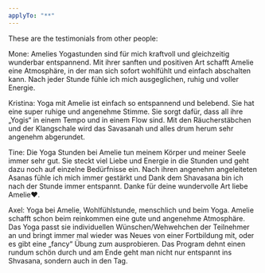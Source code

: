 ```yaml
---
applyTo: "**"
---
```


These are the testimonials from other people:

Mone:
Amelies Yogastunden sind für mich kraftvoll und gleichzeitig wunderbar entspannend.
Mit ihrer sanften und positiven Art schafft Amelie eine Atmosphäre, in der man sich sofort wohlfühlt und einfach abschalten kann. Nach jeder Stunde fühle ich mich ausgeglichen, ruhig und voller Energie.

Kristina:
Yoga mit Amelie ist einfach so entspannend und belebend.
Sie hat eine super ruhige und angenehme Stimme. Sie sorgt dafür, dass all ihre „Yogis“ in einem Tempo und in einem Flow sind.
Mit den Räucherstäbchen und der Klangschale wird das Savasanah und alles drum herum sehr angenehm abgerundet.

Tine:
Die Yoga Stunden bei Amelie tun meinem Körper und meiner Seele immer sehr gut. Sie steckt viel Liebe und Energie in die Stunden und geht dazu noch auf einzelne Bedürfnisse ein. Nach ihren angenehm angeleiteten Asanas fühle ich mich immer gestärkt und Dank dem Shavasana bin ich nach der Stunde immer entspannt. Danke für deine wundervolle Art liebe Amelie❤️.

Axel:
Yoga bei Amelie, Wohlfühlstunde, menschlich und beim Yoga. Amelie schafft schon beim reinkommen eine gute und angenehme Atmosphäre. Das Yoga passt sie individuellen Wünschen/Wehwehchen der Teilnehmer an und bringt immer mal wieder was Neues von einer Fortbildung mit, oder es gibt eine „fancy“ Übung zum ausprobieren. Das Program dehnt einen rundum schön durch und am Ende geht man nicht nur entspannt ins Shvasana, sondern auch in den Tag.
